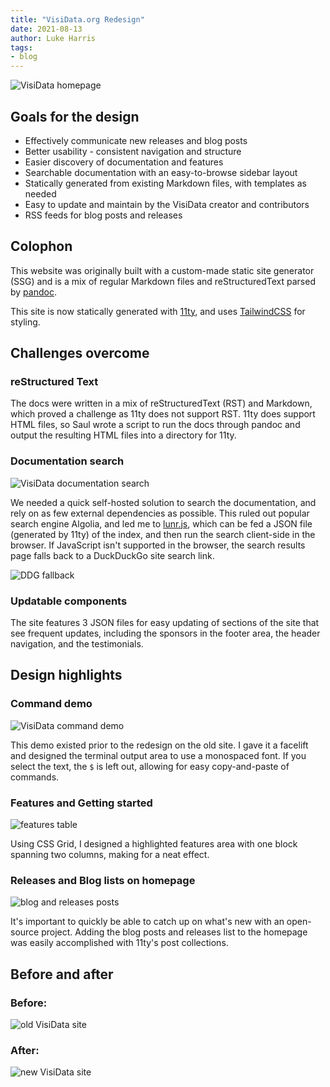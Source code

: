 ```yaml
---
title: "VisiData.org Redesign"
date: 2021-08-13
author: Luke Harris
tags:
- blog
---
```


![VisiData homepage](/blog/assets/redesign/screenshot1.jpg)


## Goals for the design

* Effectively communicate new releases and blog posts
* Better usability - consistent navigation and structure
* Easier discovery of documentation and features
* Searchable documentation with an easy-to-browse sidebar layout
* Statically generated from existing Markdown files, with templates as needed
* Easy to update and maintain by the VisiData creator and contributors
* RSS feeds for blog posts and releases

## Colophon

This website was originally built with a custom-made static site generator (SSG) and is a mix of regular Markdown files and reStructuredText parsed by [pandoc](https://pandoc.org).

This site is now statically generated with [11ty](https://www.11ty.dev), and uses [TailwindCSS](https://tailwindcss.com) for styling. 

## Challenges overcome

### reStructured Text

The docs were written in a mix of reStructuredText (RST) and Markdown, which proved a challenge as 11ty does not support RST. 11ty does support HTML files, so Saul wrote a script to run the docs through pandoc and output the resulting HTML files into a directory for 11ty. 

### Documentation search

![VisiData documentation search](/blog/assets/redesign/screenshot2.jpg)

We needed a quick self-hosted solution to search the documentation, and rely on as few external dependencies as possible. This ruled out popular search engine Algolia, and led me to [lunr.js](https://lunrjs.com), which can be fed a JSON file (generated by 11ty) of the index, and then run the search client-side in the browser. If JavaScript isn't supported in the browser, the search results page falls back to a DuckDuckGo site search link.

![DDG fallback](/blog/assets/redesign/screenshot3.jpg)

### Updatable components

The site features 3 JSON files for easy updating of sections of the site that see frequent updates, including the sponsors in the footer area, the header navigation, and the testimonials.

## Design highlights

### Command demo

![VisiData command demo](/blog/assets/redesign/screenshot4.jpg)

This demo existed prior to the redesign on the old site. I gave it a facelift and designed the terminal output area to use a monospaced font. If you select the text, the `$` is left out, allowing for easy copy-and-paste of commands.

### Features and Getting started

![features table](/blog/assets/redesign/screenshot5.jpg)

Using CSS Grid, I designed a highlighted features area with one block spanning two columns, making for a neat effect.

### Releases and Blog lists on homepage

![blog and releases posts](/blog/assets/redesign/screenshot6.jpg)

It's important to quickly be able to catch up on what's new with an open-source project. Adding the blog posts and releases list to the homepage was easily accomplished with 11ty's post collections.

## Before and after

### Before:

![old VisiData site](/blog/assets/redesign/screenshot7.jpg)

### After:

![new VisiData site](/blog/assets/redesign/screenshot1.jpg)